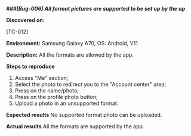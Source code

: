 **_###[Bug-006] All format pictures are supported to be set up by the up_**

**Discovered on:**

[TC-012]

**Environment:**
Samsung Galaxy A70, OS: Android, V11

**Description:**
All the formats are allowed by the app.

**Steps to reproduce**

1. Access "Me" section;
2. Select the photo to redirect you to the "Account center" area;
3. Press on the name/photo;
4. Press on the profile photo button;
5. Upload a photo in an unsupported format.

**Expected results**
No supported format photo can be uploaded.

**Actual results**
All the formats are supported by the app.
